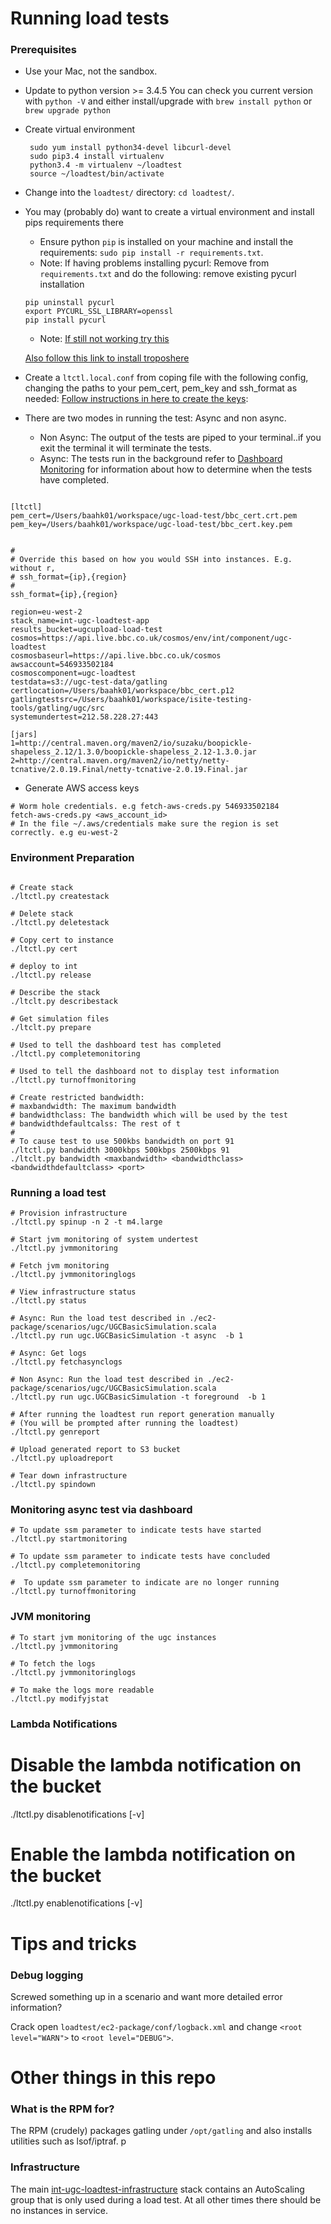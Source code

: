 # Running load tests
### Prerequisites
 * Use your Mac, not the sandbox.
 * Update to python version >= 3.4.5 You can check you current version with
   `python -V` and either install/upgrade with `brew install python` or `brew
   upgrade python`
 * Create virtual environment
   ```
    sudo yum install python34-devel libcurl-devel
    sudo pip3.4 install virtualenv
    python3.4 -m virtualenv ~/loadtest
    source ~/loadtest/bin/activate
    ```
 * Change into the `loadtest/` directory: `cd loadtest/`.
 * You may (probably do) want to create a virtual environment and install pips requirements there
    * Ensure python `pip` is installed on your machine and install the
   requirements: `sudo pip install -r requirements.txt`.
    * Note: If having problems installing pycurl: Remove from `requirements.txt` and do the following:
        remove existing pycurl installation
	```
	pip uninstall pycurl
	export PYCURL_SSL_LIBRARY=openssl
	pip install pycurl
	```
    * Note: [If still not working try this](https://stackoverflow.com/questions/47888757/importerror-pycurl-libcurl-link-time-ssl-backend-openssl-is-different-from-c)

   [Also follow this link to install troposhere](https://confluence.dev.bbc.co.uk/display/RMServices/Gap+Analysis+-+CosmosTroposhere)
   
 * Create a `ltctl.local.conf` from coping file with the following config, changing the
   paths to your pem_cert, pem_key and ssh_format as needed: [Follow instructions in here to create the keys](openssl.md):

 * There are two modes in running the test: Async and non async.
 
	*  Non Async: The output of the tests are piped to your terminal..if you exit the terminal it will terminate the tests.
	*  Async: The tests run in the background refer to [Dashboard Monitoring](async.md) for information about how to determine when the tests have completed.

```dosini
	  
[ltctl]
pem_cert=/Users/baahk01/workspace/ugc-load-test/bbc_cert.crt.pem
pem_key=/Users/baahk01/workspace/ugc-load-test/bbc_cert.key.pem


#
# Override this based on how you would SSH into instances. E.g. without r,
# ssh_format={ip},{region}
#
ssh_format={ip},{region}

region=eu-west-2
stack_name=int-ugc-loadtest-app
results_bucket=ugcupload-load-test
cosmos=https://api.live.bbc.co.uk/cosmos/env/int/component/ugc-loadtest
cosmosbaseurl=https://api.live.bbc.co.uk/cosmos
awsaccount=546933502184
cosmoscomponent=ugc-loadtest
testdata=s3://ugc-test-data/gatling
certlocation=/Users/baahk01/workspace/bbc_cert.p12
gatlingtestsrc=/Users/baahk01/workspace/isite-testing-tools/gatling/ugc/src
systemundertest=212.58.228.27:443

[jars]
1=http://central.maven.org/maven2/io/suzaku/boopickle-shapeless_2.12/1.3.0/boopickle-shapeless_2.12-1.3.0.jar
2=http://central.maven.org/maven2/io/netty/netty-tcnative/2.0.19.Final/netty-tcnative-2.0.19.Final.jar

```
 * Generate AWS access keys
```shell
# Worm hole credentials. e.g fetch-aws-creds.py 546933502184
fetch-aws-creds.py <aws_account_id>
# In the file ~/.aws/credentials make sure the region is set correctly. e.g eu-west-2

```

### Environment Preparation
```shell

# Create stack
./ltctl.py createstack

# Delete stack
./ltctl.py deletestack

# Copy cert to instance
./ltctl.py cert

# deploy to int
./ltctl.py release

# Describe the stack
./ltclt.py describestack

# Get simulation files
./ltclt.py prepare

# Used to tell the dashboard test has completed
./ltctl.py completemonitoring

# Used to tell the dashboard not to display test information
./ltctl.py turnoffmonitoring

# Create restricted bandwidth:
# maxbandwidth: The maximum bandwidth
# bandwidthclass: The bandwidth which will be used by the test
# bandwidthdefaultcalss: The rest of t
#
# To cause test to use 500kbs bandwidth on port 91
./ltctl.py bandwidth 3000kbps 500kbps 2500kbps 91
./ltclt.py bandwidth <maxbandwidth> <bandwidthclass> <bandwidthdefaultclass> <port>

```

### Running a load test
```shell
# Provision infrastructure
./ltctl.py spinup -n 2 -t m4.large

# Start jvm monitoring of system undertest
./ltctl.py jvmmonitoring

# Fetch jvm monitoring 
./ltctl.py jvmmonitoringlogs

# View infrastructure status
./ltctl.py status

# Async: Run the load test described in ./ec2-package/scenarios/ugc/UGCBasicSimulation.scala 
./ltctl.py run ugc.UGCBasicSimulation -t async  -b 1

# Async: Get logs
./ltctl.py fetchasynclogs

# Non Async: Run the load test described in ./ec2-package/scenarios/ugc/UGCBasicSimulation.scala 
./ltctl.py run ugc.UGCBasicSimulation -t foreground  -b 1

# After running the loadtest run report generation manually 
# (You will be prompted after running the loadtest)
./ltctl.py genreport

# Upload generated report to S3 bucket 
./ltctl.py uploadreport

# Tear down infrastructure
./ltctl.py spindown

```
### Monitoring async test via dashboard

```
# To update ssm parameter to indicate tests have started
./ltctl.py startmonitoring 

# To update ssm parameter to indicate tests have concluded
./ltctl.py completemonitoring

#  To update ssm parameter to indicate are no longer running
./ltctl.py turnoffmonitoring
```

### JVM monitoring
```
# To start jvm monitoring of the ugc instances
./ltctl.py jvmmonitoring

# To fetch the logs
./ltctl.py jvmmonitoringlogs

# To make the logs more readable
./ltctl.py modifyjstat

```
### Lambda Notifications

# Disable the lambda notification on the bucket
./ltctl.py disablenotifications [-v]

# Enable the lambda notification on the bucket
./ltctl.py enablenotifications [-v]

# Tips and tricks

### Debug logging
Screwed something up in a scenario and want more detailed error information?

Crack open `loadtest/ec2-package/conf/logback.xml` and change
`<root level="WARN">` to `<root level="DEBUG">`.


# Other things in this repo
### What is the RPM for?
The RPM (crudely) packages gatling under `/opt/gatling` and also installs
utilities such as lsof/iptraf.
p
### Infrastructure
The main
[int-ugc-loadtest-infrastructure](https://admin.live.bbc.co.uk/cosmos/env/int/component/ugc-loadtest/stacks)
stack contains an AutoScaling group that is only used during a load test. At
all other times there should be no instances in service.

